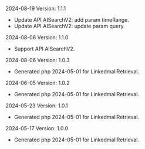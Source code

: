 2024-08-19 Version: 1.1.1
- Update API AISearchV2: add param timeRange.
- Update API AISearchV2: update param query.


2024-08-06 Version: 1.1.0
- Support API AISearchV2.


2024-08-06 Version: 1.0.3
- Generated php 2024-05-01 for LinkedmallRetrieval.

2024-06-05 Version: 1.0.2
- Generated php 2024-05-01 for LinkedmallRetrieval.

2024-05-23 Version: 1.0.1
- Generated php 2024-05-01 for LinkedmallRetrieval.

2024-05-17 Version: 1.0.0
- Generated php 2024-05-01 for LinkedmallRetrieval.

